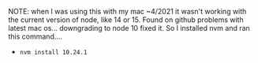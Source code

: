 NOTE: when I was using this with my mac ~4/2021 it wasn't working with the current version of node, like 14 or 15. Found on github problems with latest mac os... downgrading to node 10 fixed it. So I installed nvm and ran this command....
- `nvm install 10.24.1`
